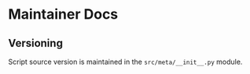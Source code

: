 # Maintainer Docs


## Versioning

Script source version is maintained in the `src/meta/__init__.py` module.